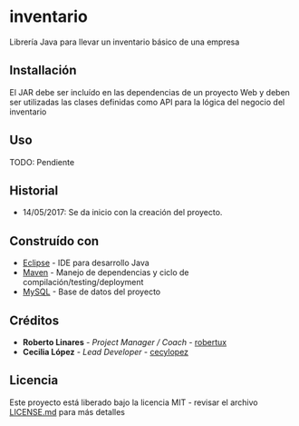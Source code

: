 # inventario

Librería Java para llevar un inventario básico de una empresa

## Installación

El JAR debe ser incluído en las dependencias de un proyecto Web y deben ser utilizadas las clases definidas como API para la lógica del negocio del inventario

## Uso

TODO: Pendiente

## Historial

 - 14/05/2017: Se da inicio con la creación del proyecto.
 
## Construído con

* [Eclipse](http://www.eclipse.org) - IDE para desarrollo Java
* [Maven](https://maven.apache.org/) - Manejo de dependencias y ciclo de compilación/testing/deployment
* [MySQL](https://dev.mysql.com) - Base de datos del proyecto


## Créditos

* **Roberto Linares** - *Project Manager / Coach* - [robertux](https://github.com/robertux)
* **Cecilia López** - *Lead Developer* - [cecylopez](https://github.com/cecylopez)


## Licencia

Este proyecto está liberado bajo la licencia MIT - revisar el archivo [LICENSE.md](LICENSE.md) para más detalles
